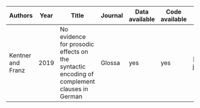 
<!--html_preserve-->
<style>html {
  font-family: -apple-system, BlinkMacSystemFont, 'Segoe UI', Roboto, Oxygen, Ubuntu, Cantarell, 'Helvetica Neue', 'Fira Sans', 'Droid Sans', Arial, sans-serif;
}

#olhxlyuekg .gt_table {
  display: table;
  border-collapse: collapse;
  margin-left: auto;
  margin-right: auto;
  color: #000000;
  font-size: 16px;
  background-color: #FFFFFF;
  /* table.background.color */
  width: auto;
  /* table.width */
  border-top-style: solid;
  /* table.border.top.style */
  border-top-width: 2px;
  /* table.border.top.width */
  border-top-color: #A8A8A8;
  /* table.border.top.color */
}

#olhxlyuekg .gt_heading {
  background-color: #FFFFFF;
  /* heading.background.color */
  border-bottom-color: #FFFFFF;
}

#olhxlyuekg .gt_title {
  color: #000000;
  font-size: 125%;
  /* heading.title.font.size */
  padding-top: 4px;
  /* heading.top.padding */
  padding-bottom: 1px;
  border-bottom-color: #FFFFFF;
  border-bottom-width: 0;
}

#olhxlyuekg .gt_subtitle {
  color: #000000;
  font-size: 85%;
  /* heading.subtitle.font.size */
  padding-top: 1px;
  padding-bottom: 4px;
  /* heading.bottom.padding */
  border-top-color: #FFFFFF;
  border-top-width: 0;
}

#olhxlyuekg .gt_bottom_border {
  border-bottom-style: solid;
  /* heading.border.bottom.style */
  border-bottom-width: 2px;
  /* heading.border.bottom.width */
  border-bottom-color: #A8A8A8;
  /* heading.border.bottom.color */
}

#olhxlyuekg .gt_column_spanner {
  border-bottom-style: solid;
  border-bottom-width: 2px;
  border-bottom-color: #A8A8A8;
  padding-top: 4px;
  padding-bottom: 4px;
}

#olhxlyuekg .gt_col_heading {
  color: #000000;
  background-color: #FFFFFF;
  /* column_labels.background.color */
  font-size: 16px;
  /* column_labels.font.size */
  font-weight: initial;
  /* column_labels.font.weight */
  vertical-align: middle;
  padding: 10px;
  margin: 10px;
}

#olhxlyuekg .gt_sep_right {
  border-right: 5px solid #FFFFFF;
}

#olhxlyuekg .gt_group_heading {
  padding: 8px;
  color: #000000;
  background-color: #FFFFFF;
  /* stub_group.background.color */
  font-size: 16px;
  /* stub_group.font.size */
  font-weight: initial;
  /* stub_group.font.weight */
  border-top-style: solid;
  /* stub_group.border.top.style */
  border-top-width: 2px;
  /* stub_group.border.top.width */
  border-top-color: #A8A8A8;
  /* stub_group.border.top.color */
  border-bottom-style: solid;
  /* stub_group.border.bottom.style */
  border-bottom-width: 2px;
  /* stub_group.border.bottom.width */
  border-bottom-color: #A8A8A8;
  /* stub_group.border.bottom.color */
  vertical-align: middle;
}

#olhxlyuekg .gt_empty_group_heading {
  padding: 0.5px;
  color: #000000;
  background-color: #FFFFFF;
  /* stub_group.background.color */
  font-size: 16px;
  /* stub_group.font.size */
  font-weight: initial;
  /* stub_group.font.weight */
  border-top-style: solid;
  /* stub_group.border.top.style */
  border-top-width: 2px;
  /* stub_group.border.top.width */
  border-top-color: #A8A8A8;
  /* stub_group.border.top.color */
  border-bottom-style: solid;
  /* stub_group.border.bottom.style */
  border-bottom-width: 2px;
  /* stub_group.border.bottom.width */
  border-bottom-color: #A8A8A8;
  /* stub_group.border.bottom.color */
  vertical-align: middle;
}

#olhxlyuekg .gt_striped {
  background-color: #f2f2f2;
}

#olhxlyuekg .gt_row {
  padding: 10px;
  /* row.padding */
  margin: 10px;
  vertical-align: middle;
}

#olhxlyuekg .gt_stub {
  border-right-style: solid;
  border-right-width: 2px;
  border-right-color: #A8A8A8;
  padding-left: 12px;
}

#olhxlyuekg .gt_stub.gt_row {
  background-color: #FFFFFF;
}

#olhxlyuekg .gt_summary_row {
  background-color: #FFFFFF;
  /* summary_row.background.color */
  padding: 6px;
  /* summary_row.padding */
  text-transform: inherit;
  /* summary_row.text_transform */
}

#olhxlyuekg .gt_first_summary_row {
  border-top-style: solid;
  border-top-width: 2px;
  border-top-color: #A8A8A8;
}

#olhxlyuekg .gt_table_body {
  border-top-style: solid;
  /* field.border.top.style */
  border-top-width: 2px;
  /* field.border.top.width */
  border-top-color: #A8A8A8;
  /* field.border.top.color */
  border-bottom-style: solid;
  /* field.border.bottom.style */
  border-bottom-width: 2px;
  /* field.border.bottom.width */
  border-bottom-color: #A8A8A8;
  /* field.border.bottom.color */
}

#olhxlyuekg .gt_footnote {
  font-size: 90%;
  /* footnote.font.size */
  padding: 4px;
  /* footnote.padding */
}

#olhxlyuekg .gt_sourcenote {
  font-size: 90%;
  /* sourcenote.font.size */
  padding: 4px;
  /* sourcenote.padding */
}

#olhxlyuekg .gt_center {
  text-align: center;
}

#olhxlyuekg .gt_left {
  text-align: left;
}

#olhxlyuekg .gt_right {
  text-align: right;
  font-variant-numeric: tabular-nums;
}

#olhxlyuekg .gt_font_normal {
  font-weight: normal;
}

#olhxlyuekg .gt_font_bold {
  font-weight: bold;
}

#olhxlyuekg .gt_font_italic {
  font-style: italic;
}

#olhxlyuekg .gt_super {
  font-size: 65%;
}

#olhxlyuekg .gt_footnote_glyph {
  font-style: italic;
  font-size: 65%;
}
</style>
<!--gt table start-->
<table class="gt_table">
<tr>
<th class="gt_col_heading gt_left" rowspan="1" colspan="1">
Authors
</th>
<th class="gt_col_heading gt_right" rowspan="1" colspan="1">
Year
</th>
<th class="gt_col_heading gt_left" rowspan="1" colspan="1">
Title
</th>
<th class="gt_col_heading gt_left" rowspan="1" colspan="1">
Journal
</th>
<th class="gt_col_heading gt_left" rowspan="1" colspan="1">
Data available
</th>
<th class="gt_col_heading gt_left" rowspan="1" colspan="1">
Code available
</th>
<th class="gt_col_heading gt_left" rowspan="1" colspan="1">
Link
</th>
</tr>
<tbody class="gt_table_body">
<tr>
<td class="gt_row gt_left">
Kentner and Franz
</td>
<td class="gt_row gt_right">
2019
</td>
<td class="gt_row gt_left">
No evidence for prosodic effects on the syntactic encoding of complement clauses in German
</td>
<td class="gt_row gt_left">
Glossa
</td>
<td class="gt_row gt_left">
yes
</td>
<td class="gt_row gt_left">
yes
</td>
<td class="gt_row gt_left">
[glossa](https://www.glossa-journal.org/article/10.5334/gjgl.565/)
</td>
</tr>
</tbody>
</table>
<!--gt table end-->

<!--/html_preserve-->
